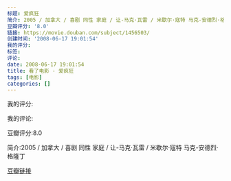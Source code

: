 ```yaml
---
标题: 爱疯狂
简介: 2005 / 加拿大 / 喜剧 同性 家庭 / 让-马克·瓦雷 / 米歇尔·寇特 马克-安德烈·格隆丁
豆瓣评分: '8.0'
链接: https://movie.douban.com/subject/1456503/
创建时间: '2008-06-17 19:01:54'
我的评分:
标签:
评论:
date: 2008-06-17 19:01:54
title: 看了电影 - 爱疯狂
tags: [电影]
categories: []
---
```


我的评分:

我的评论:

豆瓣评分:8.0

简介:2005 / 加拿大 / 喜剧 同性 家庭 / 让-马克·瓦雷 / 米歇尔·寇特 马克-安德烈·格隆丁

[豆瓣链接](https://movie.douban.com/subject/1456503/)


